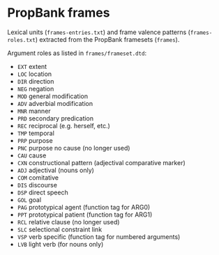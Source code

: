 # PropBank frames

Lexical units (`frames-entries.txt`) and frame valence patterns (`frames-roles.txt`) extracted from the PropBank framesets (`frames`).

Argument roles as listed in `frames/frameset.dtd`:
- `EXT` extent
- `LOC` location
- `DIR` direction
- `NEG` negation
- `MOD` general modification
- `ADV` adverbial modification
- `MNR` manner
- `PRD` secondary predication
- `REC` reciprocal (e.g. herself, etc.)
- `TMP` temporal
- `PRP` purpose
- `PNC` purpose no cause (no longer used)
- `CAU` cause
- `CXN` constructional pattern (adjectival comparative marker)
- `ADJ` adjectival (nouns only)
- `COM` comitative
- `DIS` discourse
- `DSP` direct speech
- `GOL` goal
- `PAG` prototypical agent (function tag for ARG0)
- `PPT` prototypical patient (function tag for ARG1)
- `RCL` relative clause (no longer used)
- `SLC` selectional constraint link
- `VSP` verb specific (function tag for numbered arguments)
- `LVB` light verb (for nouns only)
